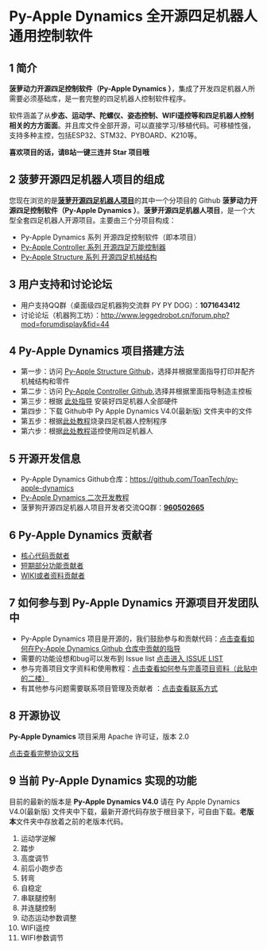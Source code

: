 # **Py-Apple Dynamics** 全开源四足机器人通用控制软件
## 1 简介

  **菠萝动力开源四足控制软件（Py-Apple Dynamics ）**，集成了开发四足机器人所需要必须基础库，是一套完整的四足机器人控制软件程序。

  软件涵盖了从**步态、运动学、陀螺仪、姿态控制、WIFI遥控等和四足机器人控制相关的方方面面**。并且库文件全部开源，可以直接学习/移植代码。可移植性强，支持多种主控，包括ESP32、STM32、PYBOARD、K210等。

  **喜欢项目的话，请B站一键三连并 Star 项目哦**

## 2 **菠萝开源四足机器人项目的组成**

  您现在浏览的是[**菠萝开源四足机器人项目**](https://github.com/ToanTech/py-apple-quadruped-robot)的其中一个分项目的 Github **菠萝动力开源四足控制软件（Py-Apple Dynamics ）**。**菠萝开源四足机器人项目**，是一个大型全套四足机器人开源项目。主要由三个分项目构成：

- Py-Apple Dynamics 系列 开源四足控制软件（即本项目）
- [Py-Apple Controller 系列 开源四足万能控制器](https://github.com/ToanTech/py-apple-controller)
- [Py-Apple Structure 系列 开源四足机械结构](https://github.com/ToanTech/py-apple-structure)

## 3 用户支持和讨论论坛

- 用户支持QQ群（桌面级四足机器狗交流群 PY PY DOG）：**1071643412**
- 讨论论坛（机器狗工坊）：http://www.leggedrobot.cn/forum.php?mod=forumdisplay&fid=44

## 4 Py-Apple Dynamics 项目搭建方法

- 第一步：访问 [Py-Apple Structure Github](https://github.com/ToanTech/py-apple-structure)，选择并根据里面指导打印并配齐机械结构和零件
- 第二步：访问 [Py-Apple Controller Github](https://github.com/ToanTech/py-apple-controller),选择并根据里面指导制造主控板
- 第三步：根据 [此处指导](guidetoinstall.md) 安装好四足机器人全部硬件
- 第四步：下载 Github中   Py Apple Dynamics V4.0(最新版)   文件夹中的文件
- 第五步：根据[此处教程](https://www.bilibili.com/video/BV1mv411B7dR/)烧录四足机器人控制程序
- 第六步：根据[此处教程](https://www.bilibili.com/video/BV1Qg4y1v78G/)遥控使用四足机器人

## 5 开源开发信息

- Py-Apple Dynamics Github仓库：https://github.com/ToanTech/py-apple-dynamics
- [Py-Apple Dynamics 二次开发教程](http://www.leggedrobot.cn/forum.php?mod=viewthread&tid=48)
- 菠萝狗开源四足机器人项目开发者交流QQ群：<u>**960502665**</u>

## 6 **Py-Apple Dynamics** 贡献者

- [核心代码贡献者](contributors_m.md)
- [短期部分功能贡献者](contributors_s.md)
- [WIKI或者资料贡献者](contributors_w.md)

## 7 如何参与到 Py-Apple Dynamics 开源项目开发团队中

-  Py-Apple Dynamics 项目是开源的，我们鼓励参与和贡献代码：[点击查看如何在Py-Apple Dynamics Github 仓库中贡献的指导](http://www.leggedrobot.cn/forum.php?mod=viewthread&tid=49&extra=page%3D1)
-  需要的功能设想和bug可以发布到 Issue list [点击进入 ISSUE LIST](https://github.com/ToanTech/py-apple-dynamics/issues)
-  参与完善项目文字资料和使用教程：[点击查看如何参与完善项目资料（此贴中的二楼）](http://www.leggedrobot.cn/forum.php?mod=viewthread&tid=49&extra=page%3D1)
-  有其他参与问题需要联系项目管理及贡献者 ：[点击查看联系方式](contributors_m.md)

## 8 开源协议

**Py-Apple Dynamics** 项目采用 Apache 许可证，版本 2.0

[点击查看完整协议文档](LICENSE)

## 9 当前 Py-Apple Dynamics 实现的功能

目前的最新的版本是 **Py-Apple Dynamics V4.0** 请在  Py Apple Dynamics V4.0(最新版)  文件夹中下载，最新开源代码存放于根目录下，可自由下载。**老版本**文件夹中存放着之前的老版本代码。

1. 运动学逆解
2. 踏步
3. 高度调节
4. 前后小跑步态
5. 转弯
6. 自稳定
7. 串联腿控制
8. 并连腿控制
9. 动态运动参数调整
10. WIFI遥控
11. WIFI参数调节